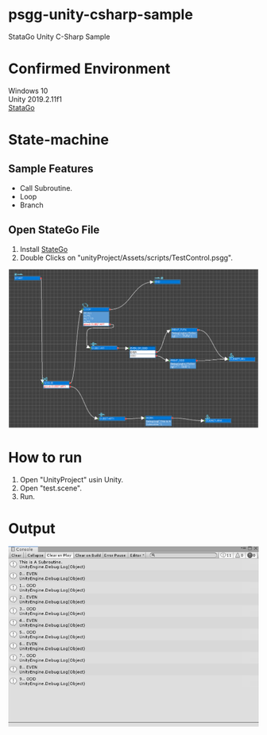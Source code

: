 # psgg-unity-csharp-sample
StataGo Unity C-Sharp Sample

# Confirmed Environment

Windows 10<br>
Unity 2019.2.11f1<br>
[StataGo](https://statego.programanic.com/)

# State-machine

## Sample Features

- Call Subroutine.<br>
- Loop <br>
- Branch 

## Open StateGo File

1. Install [StateGo](https://statego.programanic.com/) <br>
2. Double Clicks on "unityProject/Assets/scripts/TestControl.psgg".<br>

![](https://raw.githubusercontent.com/NNNIC/psgg-unity-csharp-sample/master/wiki/statemachine.png)

# How to run

1. Open "UnityProject" usin Unity.<br>
2. Open "test.scene".
3. Run.

# Output

![](https://raw.githubusercontent.com/NNNIC/psgg-unity-csharp-sample/master/wiki/output.png)


